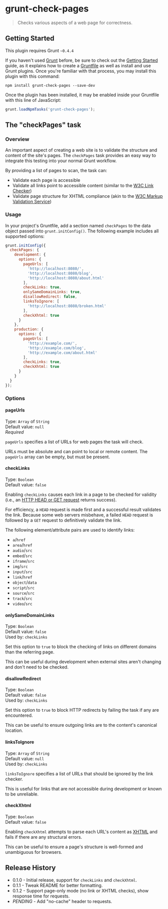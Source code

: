 # grunt-check-pages

> Checks various aspects of a web page for correctness.


## Getting Started

This plugin requires Grunt `~0.4.4`

If you haven't used [Grunt](http://gruntjs.com/) before, be sure to check out the [Getting Started](http://gruntjs.com/getting-started) guide, as it explains how to create a [Gruntfile](http://gruntjs.com/sample-gruntfile) as well as install and use Grunt plugins. Once you're familiar with that process, you may install this plugin with this command:

```shell
npm install grunt-check-pages --save-dev
```

Once the plugin has been installed, it may be enabled inside your Gruntfile with this line of JavaScript:

```js
grunt.loadNpmTasks('grunt-check-pages');
```


## The "checkPages" task


### Overview

An important aspect of creating a web site is to validate the structure and content of the site's pages. The `checkPages` task provides an easy way to integrate this testing into your normal Grunt workflow.

By providing a list of pages to scan, the task can:

* Validate each page is accessible
* Validate all links point to accessible content (similar to the [W3C Link Checker](http://validator.w3.org/checklink))
* Validate page structure for XHTML compliance (akin to the [W3C Markup Validation Service](http://validator.w3.org/))


### Usage

In your project's Gruntfile, add a section named `checkPages` to the data object passed into `grunt.initConfig()`.
The following example includes all supported options:

```js
grunt.initConfig({
  checkPages: {
    development: {
      options: {
        pageUrls: [
          'http://localhost:8080/',
          'http://localhost:8080/blog',
          'http://localhost:8080/about.html'
        ],
        checkLinks: true,
        onlySameDomainLinks: true,
        disallowRedirect: false,
        linksToIgnore: [
          'http://localhost:8080/broken.html'
        ],
        checkXhtml: true
      }
    },
    production: {
      options: {
        pageUrls: [
          'http://example.com/',
          'http://example.com/blog',
          'http://example.com/about.html'
        ],
        checkLinks: true,
        checkXhtml: true
      }
    }
  }
});
```


### Options

#### pageUrls

Type: `Array` of `String`  
Default value: `null`  
*Required*

`pageUrls` specifies a list of URLs for web pages the task will check.

URLs must be absolute and can point to local or remote content. The `pageUrls` array can be empty, but must be present.

#### checkLinks

Type: `Boolean`  
Default value: `false`

Enabling `checkLinks` causes each link in a page to be checked for validity (i.e., an [HTTP HEAD or GET request](http://en.wikipedia.org/wiki/Hypertext_Transfer_Protocol#Request_methods) returns success).

For efficiency, a `HEAD` request is made first and a successful result validates the link. Because some web servers misbehave, a failed `HEAD` request is followed by a `GET` request to definitively validate the link.

The following element/attribute pairs are used to identify links:

* `a`/`href`
* `area`/`href`
* `audio`/`src`
* `embed`/`src`
* `iframe`/`src`
* `img`/`src`
* `input`/`src`
* `link`/`href`
* `object`/`data`
* `script`/`src`
* `source`/`src`
* `track`/`src`
* `video`/`src`

#### onlySameDomainLinks

Type: `Boolean`  
Default value: `false`  
Used by: `checkLinks`

Set this option to `true` to block the checking of links on different domains than the referring page.

This can be useful during development when external sites aren't changing and don't need to be checked.

#### disallowRedirect

Type: `Boolean`  
Default value: `false`  
Used by: `checkLinks`

Set this option to `true` to block HTTP redirects by failing the task if any are encountered.

This can be useful to ensure outgoing links are to the content's canonical location.

#### linksToIgnore

Type: `Array` of `String`  
Default value: `null`  
Used by: `checkLinks`

`linksToIgnore` specifies a list of URLs that should be ignored by the link checker.

This is useful for links that are not accessible during development or known to be unreliable.

#### checkXhtml

Type: `Boolean`  
Default value: `false`

Enabling `checkXhtml` attempts to parse each URL's content as [XHTML](http://en.wikipedia.org/wiki/XHTML) and fails if there are any structural errors.

This can be useful to ensure a page's structure is well-formed and unambiguous for browsers.


## Release History

* 0.1.0 - Initial release, support for `checkLinks` and `checkXhtml`.
* 0.1.1 - Tweak README for better formatting.
* 0.1.2 - Support page-only mode (no link or XHTML checks), show response time for requests.
* *PENDING* - Add "no-cache" header to requests.
